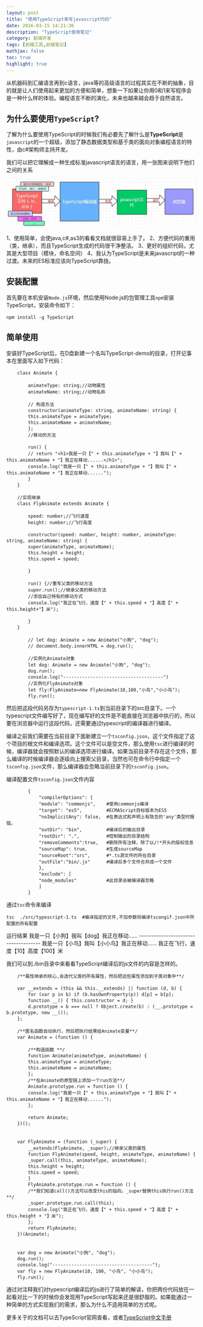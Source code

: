 ```yaml
---
layout: post
title: "使用TypeScript来写javascript代码"
date: 2016-03-15 14:21:36
description: "TypeScript使用笔记"
category: 前端开发
tags: [前端工具,前端笔记]
mathjax: false
toc: true
highlight: true
---
```


从机器码到汇编语言再到c语言，java等的高级语言的过程其实在不断的抽象，目的就是让人们使用起来更加的方便和简单，想象一下如果让你用0和1来写程序会是一种什么样的体验。编程语言不断的演化，未来也越来越会趋于自然语言。

## 为什么要使用`TypeScript`?

了解为什么要使用TypeScript的时候我们有必要先了解什么是**TypeScript**是`javascript`的一个超级，添加了静态数据类型和基于类的面向对象编程语言的特性，由c#架构师主持开发。

我们可以把它理解成一种生成标准javascript语言的语言，用一张图来说明下他们之间的关系

![TypeScript编译javascript](/images/typescript.jpg)

1、使用简单，会使java,c#,as3的看看文档就很容易上手了。
2、方便代码的重用（类，继承），而且TypeScript生成的代码很干净整洁。
3、更好的组织代码，尤其是大型项目（模块，命名空间）
4、我认为TypeScript是未来javascript的一种过渡。未来的ES标准应该向TypeScript靠拢。

<!-- more -->

## 安装配置

首先要在本机安装`Node.js`环境，然后使用Node.js的包管理工具`npm`安装TypeScript，安装命令如下：

	npm install -g TypeScript

## 简单使用

安装好TypeScript后，在D盘新建一个名叫TypeScript-demo的目录，打开记事本在里面写入如下代码：
	
		class Animate {

		    animateType: string;//动物属性
		    animateName: string;//动物名称

		    // 构造方法
		    constructor(animateType: string, animateName: string) {
			this.animateType = animateType;
			this.animateName = animateName;
		    };
		    //移动的方法

		    run() {
			// return "<h1>我是一只【" + this.animateType + "】我叫【" + this.animateName + "】我正在移动......</h1>";
			console.log("我是一只【" + this.animateType + "】我叫【" + this.animateName + "】我正在移动......");
		    }
		}

		//实现继承
		class FlyAnimate extends Animate {

		    speed: number;//飞行速度
		    height: number;//飞行高度

		    constructor(speed: number, height: number, animateType: string, animateName: string) {
			super(animateType, animateName);
			this.height = height;
			this.speed = speed;

		    }

		    run() {//重写父类的移动方法
			super.run();//继承父类的移动方法
			//添加自己特有的移动方式
			console.log("我正在飞行，速度【" + this.speed + "】高度【" + this.height+"】米");

		    }
		}

			// let dog: Animate = new Animate("小狗", "dog");
			// document.body.innerHTML = dog.run();

			//实例化Animate对象
			let dog: Animate = new Animate("小狗", "dog");
			dog.run();
			console.log("-------------------------------------")
			//实例化FlyAnimate对象
			let fly:FlyAnimate=new FlyAnimate(10,100,"小鸟","小小鸟");
			fly.run();



				    
然后把这段代码另存为`typescript-1.ts`到当前目录下的src目录下。一个typescript文件编写好了，现在编写好的文件是不能直接在浏览器中执行的，所以要在浏览器中运行这段代码，还需要通过typescript的编译器进行编译。

编译之前我们需要在当前目录下面新建立一个`tsconfig.json`，这个文件指定了这个项目的根文件和编译选项。这个文件可以是空文件，那么使用`tsc`进行编译的时候，编译器就会按照默认的编译选项进行编译。如果当前目录不存在这个文件，那么编译的时候编译器会逐级向上搜索父目录，当然也可在命令行中指定一个`tsconfig.json`文件，那么编译器会忽略当前目录下的`tsconfig.json`。


编译配置文件`tsconfig.json`文件内容

			{
			    "compilerOptions": {      
				"module": "commonjs",    #使用commonjs编译
				"target": "es5",         #ECMAScript目标版本为ES5
				"noImplicitAny": false,  #在表达式和声明上有隐含的'any'类型时报错。
				"outDir": "bin",         #编译后的输出目录
				"rootDir": ".",          #控制输出的目录结构
				"removeComments":true,   #删除所有注释，除了以/!*开头的版权信息
				"sourceMap": true,       #生成sourceMap 
				"sourceRoot":"src",      #*.ts源文件的所在目录 
				"outFile":"bin/.js"      #编译后多个文件合并成一个文件
			    },
			    "exclude": [
				"node_modules"           #此目录会被编译器忽略 
			    ]
			}


通过`tsc`命令来编译

	tsc  ./src/typescript-1.ts  #编译指定的文件,不加参数将编译tscongif.json中所配置的所有配置


运行结果
	我是一只【小狗】我叫【dog】我正在移动......
	-------------------------------------
	我是一只【小鸟】我叫【小小鸟】我正在移动......
	我正在飞行，速度【10】高度【100】米

我们可以到./bin目录中来看看TypeScript编译后的js文件的内容是怎样的。

		
		/**属性继承的核心,会迭代父类的所有属性，然后把这些属性添加到子类对象中**/
		
		var __extends = (this && this.__extends) || function (d, b) {
		    for (var p in b) if (b.hasOwnProperty(p)) d[p] = b[p];
		    function __() { this.constructor = d; }
		    d.prototype = b === null ? Object.create(b) : (__.prototype = b.prototype, new __());
		};
		
		/**匿名函数自动执行，然后把执行结果给Animate变量**/
		var Animate = (function () {

		    /**构造函数	**/
		    function Animate(animateType, animateName) {
			this.animateType = animateType;
			this.animateName = animateName;
		    };
		    /**在Animate的原型链上添加一个run方法**/	
		    Animate.prototype.run = function () {
			console.log("我是一只【" + this.animateType + "】我叫【" + this.animateName + "】我正在移动......");
		    };

		    return Animate;
		})();

	
		var FlyAnimate = (function (_super) {
		    __extends(FlyAnimate, _super);//继承父类的属性
		    function FlyAnimate(speed, height, animateType, animateName) {
			_super.call(this, animateType, animateName);
			this.height = height;
			this.speed = speed;
		    }
		    FlyAnimate.prototype.run = function () {
		    /**我们知道call()方法可以改变this的指向，_super替换this执行run()方法**/
			_super.prototype.run.call(this);
			console.log("我正在飞行，速度【" + this.speed + "】高度【" + this.height + "】米");
		    };
		    return FlyAnimate;
		})(Animate);


		var dog = new Animate("小狗", "dog");
		dog.run();
		console.log("-------------------------------------");
		var fly = new FlyAnimate(10, 100, "小鸟", "小小鸟");
		fly.run();


			
通过对注释我们对typescript编译后的js进行了简单的解读，你把两份代码放在一起看对比一下的时候你会发现用TypeScript写起来还是很舒服的。如果能通过一种简单的方式实现我们的需求，那么为什么不适用简单的方式呢。


更多关于的文档可以去TypeScript官网查看，或者[TypeScript中文手册](https://zhongsp.gitbooks.io/TypeScript-handbook/content/doc/handbook/Enums.html)

